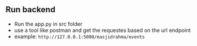 ## Run backend

- Run the app.py in src folder
- use a tool like postman and get the requestes based on the url endpoint
- example: `http://127.0.0.1:5000/masjidrahma/events`
